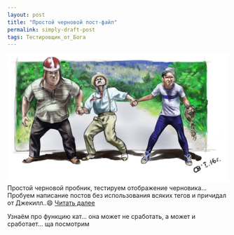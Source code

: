 ```yaml
---
layout: post
title: "Простой черновой пост-файл"
permalink: simply-draft-post
tags: Тестировщик_от_Бога
---
```


![Здесь должна была быть ваша...](./img/img_post/operaziya_bl.jpg)
Простой черновой пробник, тестируем отображение черновика...
Пробуем написание постов без использования всяких тегов и причидал от Джекилл..:smile:
<a class="read__more" href="./simply-draft-post">Читать далее</a>

Узнаём про функцию кат... она может не сработать, а может и сработает... ща посмотрим
